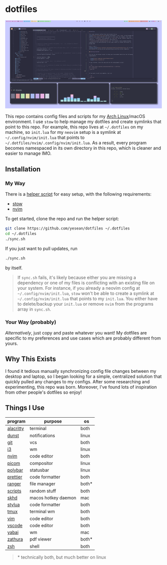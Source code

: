 # dotfiles

![screenshot](./screenshot.png)

This repo contains config files and scripts for my
[Arch Linux](https://archlinux.org/)/macOS environment. I use `stow` to help
manage my dotfiles and create symlinks that point to this repo. For example,
this repo lives at `~/.dotfiles` on my machine, so `init.lua` for my `neovim`
setup is a symlink at `~/.config/nvim/init.lua` that points to
`~/.dotfiles/nvim/.config/nvim/init.lua`. As a result, every program becomes
namespaced in its own directory in this repo, which is cleaner and easier to
manage IMO.

## Installation

### My Way

There is a
[helper script](https://github.com/seanye24/dotfiles/blob/main/sync.sh) for easy
setup, with the following requirements:

- [stow](https://www.gnu.org/software/stow/)
- [nvim](https://neovim.io)

To get started, clone the repo and run the helper script:

```sh
git clone https://github.com/yesean/dotfiles ~/.dotfiles
cd ~/.dotfiles
./sync.sh
```

If you just want to pull updates, run

```sh
./sync.sh
```

by itself.

> If `sync.sh` fails, it's likely because either you are missing a dependency or
> one of my files is conflicting with an existing file on your system. For
> instance, if you already a neovim config at `~/.config/nvim/init.lua`, `stow`
> won't be able to create a symlink at `~/.config/nvim/init.lua` that points to
> my `init.lua`. You either have to delete/backup your `init.lua` or remove
> `nvim` from the programs array in `sync.sh`.

### Your Way (probably)

_Alternatively_, just copy and paste whatever you want! My dotfiles are specific
to my preferences and use cases which are probably different from yours.

## Why This Exists

I found it tedious manually synchronizing config file changes between my desktop
and laptop, so I began looking for a simple, centralized solution that quickly
pulled any changes to my configs. After some researching and experimenting, this
repo was born. Moreover, I've found lots of inspiration from other people's
dotfiles so enjoy!

## Things I Use

| program                                                                   | purpose             | os     |
| ------------------------------------------------------------------------- | ------------------- | ------ |
| [alacritty](https://alacritty.org/)                                       | terminal            | both   |
| [dunst](https://dunst-project.org/)                                       | notifications       | linux  |
| [git](https://git-scm.com/)                                               | vcs                 | both   |
| [i3](https://i3wm.org/)                                                   | wm                  | linux  |
| [nvim](https://neovim.io/)                                                | code editor         | both   |
| [picom](https://github.com/yshui/picom)                                   | compositor          | linux  |
| [polybar](https://polybar.github.io/)                                     | statusbar           | linux  |
| [prettier](https://prettier.io/)                                          | code formatter      | both   |
| [ranger](https://github.com/ranger/ranger)                                | file manager        | both\* |
| [scripts](https://github.com/seanye24/dotfiles/blob/main/scripts/scripts) | random stuff        | both   |
| [skhd](https://github.com/koekeishiya/skhd)                               | macos hotkey daemon | mac    |
| [stylua](https://github.com/JohnnyMorganz/StyLua)                         | code formatter      | both   |
| [tmux](https://github.com/tmux/tmux/wiki)                                 | terminal wm         | both   |
| [vim](https://www.vim.org/)                                               | code editor         | both   |
| [vscode](https://code.visualstudio.com/)                                  | code editor         | both   |
| [yabai](https://github.com/koekeishiya/yabai)                             | wm                  | mac    |
| [zathura](https://pwmt.org/projects/zathura/)                             | pdf viewer          | both\* |
| [zsh](https://www.zsh.org/)                                               | shell               | both   |

> \* technically both, but much better on linux
